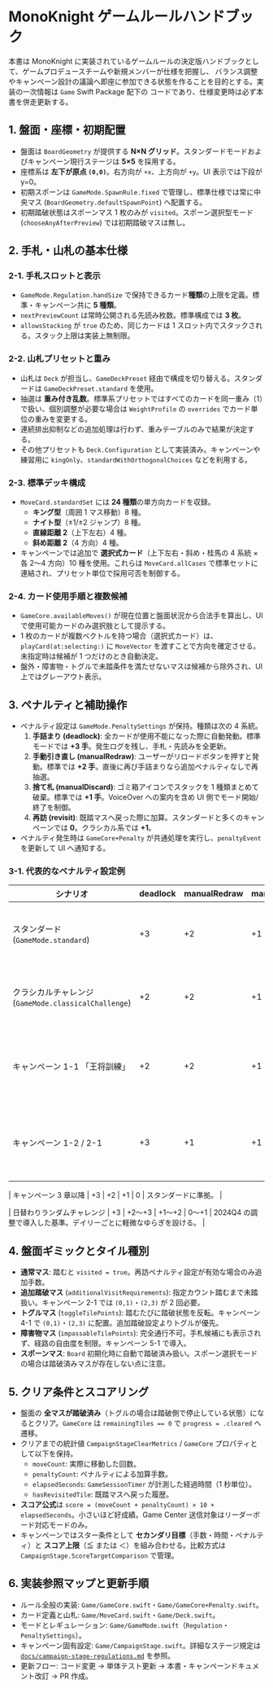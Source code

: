 # MonoKnight ゲームルールハンドブック

<!-- ドキュメント全体の役割と更新方針を明示して、参照者の期待値をそろえる -->
本書は MonoKnight に実装されているゲームルールの決定版ハンドブックとして、ゲームプロデュースチームや新規メンバーが仕様を把握し、
バランス調整やキャンペーン設計の議論へ即座に参加できる状態を作ることを目的とする。実装の一次情報は `Game` Swift Package 配下の
コードであり、仕様変更時は必ず本書を併走更新する。<!-- コードとドキュメントの差分放置を防ぐ -->

## 1. 盤面・座標・初期配置

<!-- 座標系と初期化ロジックの要点をまとめて、開発者が盤面改修時に参照できるようにする -->
- 盤面は `BoardGeometry` が提供する **N×N グリッド**。スタンダードモードおよびキャンペーン現行ステージは **5×5** を採用する。
- 座標系は **左下が原点 `(0,0)`**。右方向が `+x`、上方向が `+y`。UI 表示では下段が y=0。<!-- 盤面テスト時の取り違え防止 -->
- 初期スポーンは `GameMode.SpawnRule.fixed` で管理し、標準仕様では常に中央マス (`BoardGeometry.defaultSpawnPoint`) へ配置する。
- 初期踏破状態はスポーンマス 1 枚のみが `visited`。スポーン選択型モード (`chooseAnyAfterPreview`) では初期踏破マスは無し。<!-- クリア判定の初期条件を明確化 -->

## 2. 手札・山札の基本仕様

### 2-1. 手札スロットと表示

- `GameMode.Regulation.handSize` で保持できるカード**種類**の上限を定義。標準・キャンペーン共に **5 種類**。
- `nextPreviewCount` は常時公開される先読み枚数。標準構成では **3 枚**。<!-- UI 表示と一致させる -->
- `allowsStacking` が `true` のため、同じカードは 1 スロット内でスタックされる。スタック上限は実装上無制限。<!-- 枠数を超える事故を防ぐ -->

### 2-2. 山札プリセットと重み

- 山札は `Deck` が担当し、`GameDeckPreset` 経由で構成を切り替える。スタンダードは `GameDeckPreset.standard` を使用。
- 抽選は **重み付き乱数**。標準系プリセットではすべてのカードを同一重み（1）で扱い、個別調整が必要な場合は `WeightProfile` の `overrides` でカード単位の重みを変更する。<!-- RNG バランスの中核 -->
- 連続排出抑制などの追加処理は行わず、重みテーブルのみで結果が決定する。<!-- 抽選の再現性と説明責任を確保 -->
- その他プリセットも `Deck.Configuration` として実装済み。キャンペーンや練習用に `kingOnly`、`standardWithOrthogonalChoices` などを利用する。

### 2-3. 標準デッキ構成

- `MoveCard.standardSet` には **24 種類**の単方向カードを収録。
  - **キング型**（周囲 1 マス移動）8 種。
  - **ナイト型**（±1/±2 ジャンプ）8 種。
  - **直線距離 2**（上下左右）4 種。
  - **斜め距離 2**（4 方向）4 種。
- キャンペーンでは追加で **選択式カード**（上下左右・斜め・桂馬の 4 系統 × 各 2〜4 方向）10 種を使用。これらは `MoveCard.allCases` で標準セットに連結され、プリセット単位で採用可否を制御する。<!-- 新カード追加時の参照先 -->

### 2-4. カード使用手順と複数候補

- `GameCore.availableMoves()` が現在位置と盤面状況から合法手を算出し、UI で使用可能カードのみ選択肢として提示する。
- 1 枚のカードが複数ベクトルを持つ場合（選択式カード）は、`playCard(at:selecting:)` に `MoveVector` を渡すことで方向を確定させる。未指定時は候補が 1 つだけのとき自動決定。<!-- 選択 UI 実装時の仕様確認 -->
- 盤外・障害物・トグルで未踏条件を満たせないマスは候補から除外され、UI 上ではグレーアウト表示。<!-- 利用者へのフィードバック整理 -->

## 3. ペナルティと補助操作

<!-- ペナルティ系統の種類と発動条件を整理して、バランス調整時の変更漏れを防ぐ -->
- ペナルティ設定は `GameMode.PenaltySettings` が保持。種類は次の 4 系統。
  1. **手詰まり (deadlock)**: 全カードが使用不能になった際に自動発動。標準モードでは **+3 手**。発生ログを残し、手札・先読みを全更新。
  2. **手動引き直し (manualRedraw)**: ユーザーがリロードボタンを押すと発動。標準では **+2 手**。直後に再び手詰まりなら追加ペナルティなしで再抽選。
  3. **捨て札 (manualDiscard)**: ゴミ箱アイコンでスタックを 1 種類まとめて破棄。標準では **+1 手**。VoiceOver への案内を含め UI 側でモード開始/終了を制御。
  4. **再訪 (revisit)**: 既踏マスへ戻った際に加算。スタンダードと多くのキャンペーンでは **0**。クラシカル系では **+1**。<!-- ルール差異を明確化 -->
- ペナルティ発生時は `GameCore+Penalty` が共通処理を実行し、`penaltyEvent` を更新して UI へ通知する。<!-- 実装追跡ポイント -->

### 3-1. 代表的なペナルティ設定例

| シナリオ | deadlock | manualRedraw | manualDiscard | revisit | 備考 |
|----------|----------|--------------|---------------|---------|------|
| スタンダード (`GameMode.standard`) | +3 | +2 | +1 | 0 | リーダーボード対象。 |
| クラシカルチャレンジ (`GameMode.classicalChallenge`) | +2 | +2 | +1 | +1 | 8×8 盤・桂馬のみ。 |
| キャンペーン 1-1 「王将訓練」 | +2 | +2 | +1 | +1 | クラシカル設定を継承。 |
| キャンペーン 1-2 / 2-1 | +3 | +1 | +1 | 0 | 中盤導入向け緩和設定。 |

| キャンペーン 3 章以降 | +3 | +2 | +1 | 0 | スタンダードに準拠。 |

| 日替わりランダムチャレンジ | +3 | +2〜+3 | +1〜+2 | 0〜+1 | 2024Q4 の調整で導入した基準。デイリーごとに軽微なゆらぎを設ける。 |


<!-- 将来の調整時は上表を増補し、コード変更と同時に更新する -->

## 4. 盤面ギミックとタイル種別

<!-- 盤面ギミックの優先順位や併用制約を明示し、デザイナーと実装者の齟齬を防ぐ -->
- **通常マス**: 踏むと `visited = true`。再訪ペナルティ設定が有効な場合のみ追加手数。
- **追加踏破マス** (`additionalVisitRequirements`): 指定カウント踏むまで未踏扱い。キャンペーン 2-1 では `(0,1)`・`(2,3)` が 2 回必要。<!-- 1 始まり共有座標の変換に注意 -->
- **トグルマス** (`toggleTilePoints`): 踏むたびに踏破状態を反転。キャンペーン 4-1 で `(0,1)`・`(2,3)` に配置。追加踏破設定よりトグルが優先。
- **障害物マス** (`impassableTilePoints`): 完全通行不可。手札候補にも表示されず、経路の自由度を制限。キャンペーン 5-1 で導入。
- **スポーンマス**: `Board` 初期化時に自動で踏破済み扱い。スポーン選択モードの場合は踏破済みマスが存在しない点に注意。<!-- クリア条件の判定漏れ防止 -->

## 5. クリア条件とスコアリング

<!-- スコア計算やクリア判定の仕様を共有し、ランキング連携時の確認事項を整理 -->
- 盤面の **全マスが踏破済み**（トグルの場合は踏破側で停止している状態）になるとクリア。`GameCore` は `remainingTiles == 0` で `progress = .cleared` へ遷移。
- クリアまでの統計値 `CampaignStageClearMetrics` / `GameCore` プロパティとして以下を保持。
  - `moveCount`: 実際に移動した回数。
  - `penaltyCount`: ペナルティによる加算手数。
  - `elapsedSeconds`: `GameSessionTimer` が計測した経過時間（1 秒単位）。
  - `hasRevisitedTile`: 既踏マスへ戻った履歴。
- **スコア公式**は `score = (moveCount + penaltyCount) × 10 + elapsedSeconds`。小さいほど好成績。Game Center 送信対象はリーダーボード対応モードのみ。
- キャンペーンではスター条件として **セカンダリ目標**（手数・時間・ペナルティ）と **スコア上限**（≦ または ＜）を組み合わせる。比較方式は `CampaignStage.ScoreTargetComparison` で管理。<!-- レギュレーションとスター判定の連携を明確化 -->

## 6. 実装参照マップと更新手順

<!-- ドキュメントとコードの紐付けを明確化し、更新漏れを防ぐ -->
- ルール全般の実装: `Game/GameCore.swift`・`Game/GameCore+Penalty.swift`。
- カード定義と山札: `Game/MoveCard.swift`・`Game/Deck.swift`。
- モードとレギュレーション: `Game/GameMode.swift`（`Regulation`・`PenaltySettings`）。
- キャンペーン固有設定: `Game/CampaignStage.swift`。詳細なステージ規定は [`docs/campaign-stage-regulations.md`](campaign-stage-regulations.md) を参照。<!-- 相互参照を整備 -->
- 更新フロー: コード変更 → 単体テスト更新 → 本書・キャンペーンドキュメント改訂 → PR 作成。<!-- 運用サイクルを明文化 -->

